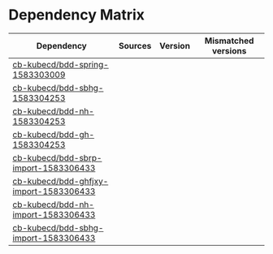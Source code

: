 # Dependency Matrix

Dependency | Sources | Version | Mismatched versions
---------- | ------- | ------- | -------------------
[cb-kubecd/bdd-spring-1583303009](https://github.com/cb-kubecd/bdd-spring-1583303009.git) |  | []() | 
[cb-kubecd/bdd-sbhg-1583304253](https://github.com/cb-kubecd/bdd-sbhg-1583304253.git) |  | []() | 
[cb-kubecd/bdd-nh-1583304253](https://github.com/cb-kubecd/bdd-nh-1583304253.git) |  | []() | 
[cb-kubecd/bdd-gh-1583304253](https://github.com/cb-kubecd/bdd-gh-1583304253.git) |  | []() | 
[cb-kubecd/bdd-sbrp-import-1583306433](https://github.com/cb-kubecd/bdd-sbrp-import-1583306433.git) |  | []() | 
[cb-kubecd/bdd-ghfjxy-import-1583306433](https://github.com/cb-kubecd/bdd-ghfjxy-import-1583306433.git) |  | []() | 
[cb-kubecd/bdd-nh-import-1583306433](https://github.com/cb-kubecd/bdd-nh-import-1583306433.git) |  | []() | 
[cb-kubecd/bdd-sbhg-import-1583306433](https://github.com/cb-kubecd/bdd-sbhg-import-1583306433.git) |  | []() | 
